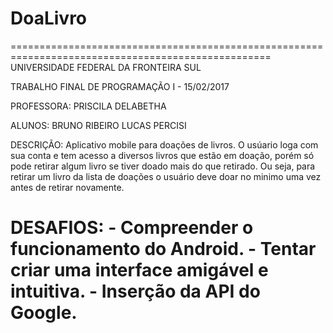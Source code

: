 # DoaLivro
===================================================================================================
UNIVERSIDADE FEDERAL DA FRONTEIRA SUL

  TRABALHO FINAL DE PROGRAMAÇÃO I - 15/02/2017

  PROFESSORA: PRISCILA DELABETHA

  ALUNOS: BRUNO RIBEIRO
          LUCAS PERCISI

  DESCRIÇÃO:      Aplicativo mobile para doações de livros. O usúario loga com sua conta e tem
              acesso a diversos livros que estão em doação, porém só pode retirar algum livro se
              tiver doado mais do que retirado. Ou seja, para retirar um livro da lista de doações
              o usuário deve doar no minimo uma vez antes de retirar novamente.

  DESAFIOS:   - Compreender o funcionamento do Android.
              - Tentar criar uma interface amigável e intuitiva.
              - Inserção da API do Google.
===================================================================================================              
